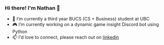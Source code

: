 ### Hi there! I'm Nathan 👋

- 🌱 I’m currently a third year BUCS (CS + Business) student at UBC
- 🎮 I’m currently working on a dynamic game insight Discord bot using Python
- 📫 I'd love to connect, please reach out on [linkedin](https://www.linkedin.com/in/nathan-lee03/)


